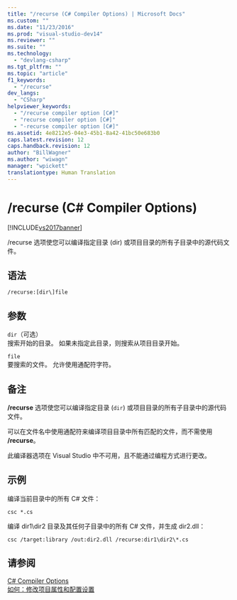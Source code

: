 ```yaml
---
title: "/recurse (C# Compiler Options) | Microsoft Docs"
ms.custom: ""
ms.date: "11/23/2016"
ms.prod: "visual-studio-dev14"
ms.reviewer: ""
ms.suite: ""
ms.technology: 
  - "devlang-csharp"
ms.tgt_pltfrm: ""
ms.topic: "article"
f1_keywords: 
  - "/recurse"
dev_langs: 
  - "CSharp"
helpviewer_keywords: 
  - "/recurse compiler option [C#]"
  - "recurse compiler option [C#]"
  - "-recurse compiler option [C#]"
ms.assetid: 4e8212e5-04e3-45b1-8a42-41bc50e683b0
caps.latest.revision: 12
caps.handback.revision: 12
author: "BillWagner"
ms.author: "wiwagn"
manager: "wpickett"
translationtype: Human Translation
---
```

# /recurse (C# Compiler Options)
[!INCLUDE[vs2017banner](../../../csharp/includes/vs2017banner.md)]

\/recurse 选项使您可以编译指定目录 \(dir\) 或项目目录的所有子目录中的源代码文件。  
  
## 语法  
  
```  
/recurse:[dir\]file  
```  
  
## 参数  
 `dir`（可选）  
 搜索开始的目录。  如果未指定此目录，则搜索从项目目录开始。  
  
 `file`  
 要搜索的文件。  允许使用通配符字符。  
  
## 备注  
 **\/recurse** 选项使您可以编译指定目录 \(`dir`\) 或项目目录的所有子目录中的源代码文件。  
  
 可以在文件名中使用通配符来编译项目目录中所有匹配的文件，而不需使用 **\/recurse**。  
  
 此编译器选项在 Visual Studio 中不可用，且不能通过编程方式进行更改。  
  
## 示例  
 编译当前目录中的所有 C\# 文件：  
  
```  
csc *.cs  
```  
  
 编译 dir1\\dir2 目录及其任何子目录中的所有 C\# 文件，并生成 dir2.dll：  
  
```  
csc /target:library /out:dir2.dll /recurse:dir1\dir2\*.cs  
```  
  
## 请参阅  
 [C\# Compiler Options](../../../csharp/language-reference/compiler-options/index.md)   
 [如何：修改项目属性和配置设置](http://msdn.microsoft.com/zh-cn/e7184bc5-2f2b-4b4f-aa9a-3ecfcbc48b67)
